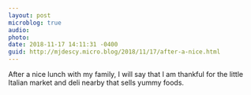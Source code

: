 ```yaml
---
layout: post
microblog: true
audio: 
photo: 
date: 2018-11-17 14:11:31 -0400
guid: http://mjdescy.micro.blog/2018/11/17/after-a-nice.html
---
```

After a nice lunch with my family, I will say that I am thankful for the little Italian market and deli nearby that sells yummy foods.
